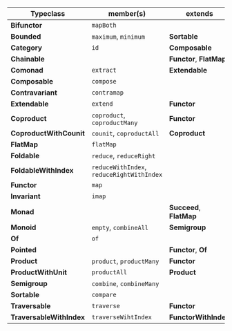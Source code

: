 | Typeclass                | member(s)                                 | extends                  |
| ------------------------ | ----------------------------------------- | ------------------------ |
| **Bifunctor**            | `mapBoth`                                 |                          |
| **Bounded**              | `maximum`, `minimum`                      | **Sortable**             |
| **Category**             | `id`                                      | **Composable**           |
| **Chainable**            |                                           | **Functor**, **FlatMap** |
| **Comonad**              | `extract`                                 | **Extendable**           |
| **Composable**           | `compose`                                 |                          |
| **Contravariant**        | `contramap`                               |                          |
| **Extendable**           | `extend`                                  | **Functor**              |
| **Coproduct**            | `coproduct`, `coproductMany`              | **Functor**              |
| **CoproductWithCounit**  | `counit`, `coproductAll`                  | **Coproduct**            |
| **FlatMap**              | `flatMap`                                 |                          |
| **Foldable**             | `reduce`, `reduceRight`                   |                          |
| **FoldableWithIndex**    | `reduceWithIndex`, `reduceRightWithIndex` |                          |
| **Functor**              | `map`                                     |                          |
| **Invariant**            | `imap`                                    |                          |
| **Monad**                |                                           | **Succeed**, **FlatMap** |
| **Monoid**               | `empty`, `combineAll`                     | **Semigroup**            |
| **Of**                   | `of`                                      |                          |
| **Pointed**              |                                           | **Functor**, **Of**      |
| **Product**              | `product`, `productMany`                  | **Functor**              |
| **ProductWithUnit**      | `productAll`                              | **Product**              |
| **Semigroup**            | `combine`, `combineMany`                  |                          |
| **Sortable**             | `compare`                                 |                          |
| **Traversable**          | `traverse`                                | **Functor**              |
| **TraversableWithIndex** | `traverseWihtIndex`                       | **FunctorWithIndex**     |
